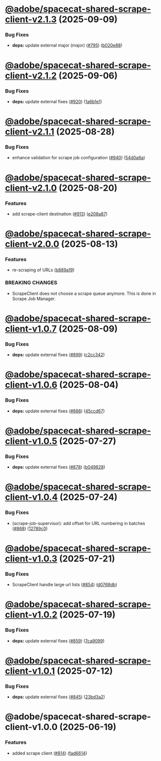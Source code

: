# [@adobe/spacecat-shared-scrape-client-v2.1.3](https://github.com/adobe/spacecat-shared/compare/@adobe/spacecat-shared-scrape-client-v2.1.2...@adobe/spacecat-shared-scrape-client-v2.1.3) (2025-09-09)


### Bug Fixes

* **deps:** update external major (major) ([#795](https://github.com/adobe/spacecat-shared/issues/795)) ([b020e88](https://github.com/adobe/spacecat-shared/commit/b020e884bfcad48667da87ad9caee7a3669e43d0))

# [@adobe/spacecat-shared-scrape-client-v2.1.2](https://github.com/adobe/spacecat-shared/compare/@adobe/spacecat-shared-scrape-client-v2.1.1...@adobe/spacecat-shared-scrape-client-v2.1.2) (2025-09-06)


### Bug Fixes

* **deps:** update external fixes ([#920](https://github.com/adobe/spacecat-shared/issues/920)) ([1a6b1e1](https://github.com/adobe/spacecat-shared/commit/1a6b1e1ac9531a41c86406ada4bd4ab903307fdc))

# [@adobe/spacecat-shared-scrape-client-v2.1.1](https://github.com/adobe/spacecat-shared/compare/@adobe/spacecat-shared-scrape-client-v2.1.0...@adobe/spacecat-shared-scrape-client-v2.1.1) (2025-08-28)


### Bug Fixes

* enhance validation for scrape job configuration ([#940](https://github.com/adobe/spacecat-shared/issues/940)) ([54d0a6a](https://github.com/adobe/spacecat-shared/commit/54d0a6aa322547e13da25f2f97e1542fd5688849))

# [@adobe/spacecat-shared-scrape-client-v2.1.0](https://github.com/adobe/spacecat-shared/compare/@adobe/spacecat-shared-scrape-client-v2.0.0...@adobe/spacecat-shared-scrape-client-v2.1.0) (2025-08-20)


### Features

* add scrape-client destination  ([#913](https://github.com/adobe/spacecat-shared/issues/913)) ([e208a87](https://github.com/adobe/spacecat-shared/commit/e208a87214874a2708ac2d7614fcfd4c0770fe17))

# [@adobe/spacecat-shared-scrape-client-v2.0.0](https://github.com/adobe/spacecat-shared/compare/@adobe/spacecat-shared-scrape-client-v1.0.7...@adobe/spacecat-shared-scrape-client-v2.0.0) (2025-08-13)


### Features

* re-scraping of URLs ([b889a19](https://github.com/adobe/spacecat-shared/commit/b889a19b1cec20b1f1dc32a89b34ab5125fa90e6))


### BREAKING CHANGES

* ScrapeClient does not choose a scrape queue anymore. This is done in Scrape Job Manager.

# [@adobe/spacecat-shared-scrape-client-v1.0.7](https://github.com/adobe/spacecat-shared/compare/@adobe/spacecat-shared-scrape-client-v1.0.6...@adobe/spacecat-shared-scrape-client-v1.0.7) (2025-08-09)


### Bug Fixes

* **deps:** update external fixes ([#899](https://github.com/adobe/spacecat-shared/issues/899)) ([c2cc342](https://github.com/adobe/spacecat-shared/commit/c2cc3422a0a4a3f8d1a2724847da456bf801ff59))

# [@adobe/spacecat-shared-scrape-client-v1.0.6](https://github.com/adobe/spacecat-shared/compare/@adobe/spacecat-shared-scrape-client-v1.0.5...@adobe/spacecat-shared-scrape-client-v1.0.6) (2025-08-04)


### Bug Fixes

* **deps:** update external fixes ([#888](https://github.com/adobe/spacecat-shared/issues/888)) ([45ccd67](https://github.com/adobe/spacecat-shared/commit/45ccd679577031d01771aa642ac0c2e33b22af6f))

# [@adobe/spacecat-shared-scrape-client-v1.0.5](https://github.com/adobe/spacecat-shared/compare/@adobe/spacecat-shared-scrape-client-v1.0.4...@adobe/spacecat-shared-scrape-client-v1.0.5) (2025-07-27)


### Bug Fixes

* **deps:** update external fixes ([#878](https://github.com/adobe/spacecat-shared/issues/878)) ([b049828](https://github.com/adobe/spacecat-shared/commit/b04982839c0ff5e4de4ab0e37508c5eb5272a679))

# [@adobe/spacecat-shared-scrape-client-v1.0.4](https://github.com/adobe/spacecat-shared/compare/@adobe/spacecat-shared-scrape-client-v1.0.3...@adobe/spacecat-shared-scrape-client-v1.0.4) (2025-07-24)


### Bug Fixes

* (scrape-job-supervisor): add offset for URL numbering in batches ([#868](https://github.com/adobe/spacecat-shared/issues/868)) ([12789c0](https://github.com/adobe/spacecat-shared/commit/12789c0cabe33ad5e526793d645bfef421a851af))

# [@adobe/spacecat-shared-scrape-client-v1.0.3](https://github.com/adobe/spacecat-shared/compare/@adobe/spacecat-shared-scrape-client-v1.0.2...@adobe/spacecat-shared-scrape-client-v1.0.3) (2025-07-21)


### Bug Fixes

* ScrapeClient handle large url lists ([#854](https://github.com/adobe/spacecat-shared/issues/854)) ([d0768db](https://github.com/adobe/spacecat-shared/commit/d0768db101d65bc604c64473648cba0344612025))

# [@adobe/spacecat-shared-scrape-client-v1.0.2](https://github.com/adobe/spacecat-shared/compare/@adobe/spacecat-shared-scrape-client-v1.0.1...@adobe/spacecat-shared-scrape-client-v1.0.2) (2025-07-19)


### Bug Fixes

* **deps:** update external fixes ([#859](https://github.com/adobe/spacecat-shared/issues/859)) ([7ca9099](https://github.com/adobe/spacecat-shared/commit/7ca90994d61d07f71e580301365447b94ad07a52))

# [@adobe/spacecat-shared-scrape-client-v1.0.1](https://github.com/adobe/spacecat-shared/compare/@adobe/spacecat-shared-scrape-client-v1.0.0...@adobe/spacecat-shared-scrape-client-v1.0.1) (2025-07-12)


### Bug Fixes

* **deps:** update external fixes ([#845](https://github.com/adobe/spacecat-shared/issues/845)) ([23bd3a2](https://github.com/adobe/spacecat-shared/commit/23bd3a2235686480cb89d6379276d9ed000baea3))

# @adobe/spacecat-shared-scrape-client-v1.0.0 (2025-06-19)


### Features

* added scrape client ([#814](https://github.com/adobe/spacecat-shared/issues/814)) ([fad6614](https://github.com/adobe/spacecat-shared/commit/fad6614672a046da5319e493cc7c26bfdc3993d2))
